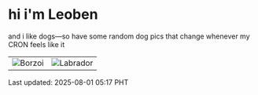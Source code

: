 # hi i'm Leoben

and i like dogs—so have some random dog pics that change whenever my CRON feels like it

|  |  |
|--------|----------|
| ![Borzoi](https://random-dog-vercel.vercel.app/api/random-borzoi?v=1753996649) | ![Labrador](https://random-dog-vercel.vercel.app/api/random-labrador?v=1753996649) |

Last updated: 2025-08-01 05:17 PHT
